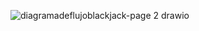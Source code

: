 ![diagramadeflujoblackjack-page 2 drawio](https://github.com/user-attachments/assets/ad54846e-f798-4dc6-a348-6beb5b5607e2)
